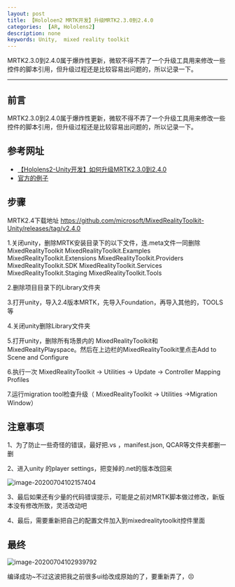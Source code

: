 ```yaml
---
layout: post
title: 【Hololoen2 MRTK开发】升级MRTK2.3.0到2.4.0
categories:  [AR, Hololens2]
description: none
keywords: Unity,  mixed reality toolkit
---
```


MRTK2.3.0到2.4.0属于爆炸性更新，微软不得不弄了一个升级工具用来修改一些控件的脚本引用，但升级过程还是比较容易出问题的，所以记录一下。

------

## 前言

MRTK2.3.0到2.4.0属于爆炸性更新，微软不得不弄了一个升级工具用来修改一些控件的脚本引用，但升级过程还是比较容易出问题的，所以记录一下。

## 参考网址

- [【Hololens2-Unity开发】如何升级MRTK2.3.0到2.4.0](https://blog.csdn.net/v2morrow/article/details/106490129)
- [官方的例子](https://microsoft.github.io/MixedRealityToolkit-Unity/version/releases/2.4.0/Documentation/Updating.html)

## 步骤

MRTK2.4下载地址 https://github.com/microsoft/MixedRealityToolkit-Unity/releases/tag/v2.4.0

1.关闭unity，删除MRTK安装目录下的以下文件，连.meta文件一同删除
MixedRealityToolkit
MixedRealityToolkit.Examples
MixedRealityToolkit.Extensions
MixedRealityToolkit.Providers
MixedRealityToolkit.SDK
MixedRealityToolkit.Services
MixedRealityToolkit.Staging
MixedRealityToolkit.Tools

2.删除项目目录下的Library文件夹

3.打开unity，导入2.4版本MRTK，先导入Foundation，再导入其他的，TOOLS等

4.关闭unity删除Library文件夹

5.打开unity，删除所有场景内的 MixedRealityToolkit和MixedRealityPlayspace。然后在上边栏的MixedRealityToolkit里点击Add to Scene and Configure

6.执行一次 MixedRealityToolkit -> Utilities -> Update -> Controller Mapping Profiles

7.运行migration tool检查升级（ MixedRealityToolkit -> Utilities ->Migration Window）

## 注意事项

1、为了防止一些奇怪的错误，最好把.vs ，manifest.json,  QCAR等文件夹都删一删

2、进入unity 的player settings，把变掉的.net的版本改回来

![image-20200704102157404](https://keenster-1300019754.cos.ap-shanghai-fsi.myqcloud.com/image-20200704102157404.png)

3、最后如果还有少量的代码错误提示，可能是之前对MRTK脚本做过修改，新版本没有修改所致，灵活改动吧

4、最后，需要重新把自己的配置文件加入到mixedrealitytoolkit控件里面

## 最终

![image-20200704102939792](https://keenster-1300019754.cos.ap-shanghai-fsi.myqcloud.com/image-20200704102939792.png)

编译成功~不过这波把我之前很多ui给改成原始的了，要重新弄了，😣